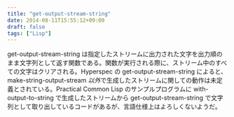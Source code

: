 ```yaml
---
title: "get-output-stream-string"
date: 2014-08-11T15:55:12+09:00
draft: false
tags: ["Lisp"]
---
```

get-output-stream-string は指定したストリームに出力された文字を出力順のまま文字列として返す関数である。関数が実行される際に、ストリーム中のすべての文字はクリアされる。Hyperspec の get-output-stream-string によると、 make-string-output-stream *以外*で生成したストリームに関しての動作は未定義とされている。Practical Common Lisp のサンプルプログラムに with-output-to-string で生成したストリームから get-output-stream-string で文字列として取り出しているコードがあるが、言語仕様上はよろしくないようだ。
